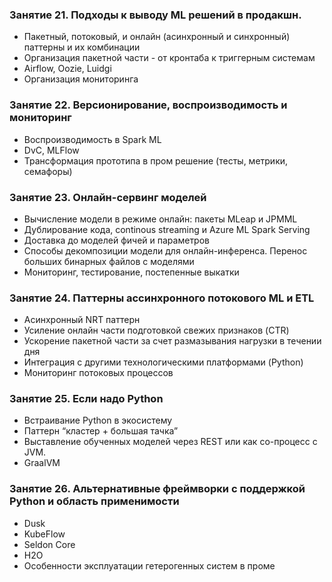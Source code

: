 ### Занятие 21. Подходы к выводу ML решений в продакшн.

- Пакетный, потоковый, и онлайн (асинхронный и синхронный) паттерны и их комбинации
- Организация пакетной части - от кронтаба к триггерным системам
- Airflow, Oozie, Luidgi
- Организация мониторинга

### Занятие 22. Версионирование, воспроизводимость и мониторинг

- Воспроизводимость в Spark ML
- DvC, MLFlow
- Трансформация прототипа в пром решение (тесты, метрики, семафоры)

### Занятие 23. Онлайн-сервинг моделей

- Вычисление модели в режиме онлайн: пакеты MLeap и JPMML
- Дублирование кода, continous streaming и Azure ML Spark Serving
- Доставка до моделей фичей и параметров
- Способы декомпозиции модели для онлайн-инференса. Перенос больших бинарных файлов с моделями
- Мониторинг, тестирование, постепенные выкатки

### Занятие 24. Паттерны ассинхронного потокового ML и ETL

- Асинхронный NRT паттерн
- Усиление онлайн части подготовкой свежих признаков (CTR)
- Ускорение пакетной части за счет размазывания нагрузки в течении дня
- Интеграция с другими технологическими платформами (Python)
- Мониторинг потоковых процессов

### Занятие 25. Если надо Python

- Встраивание Python в экосистему
- Паттерн “кластер + большая тачка”
- Выставление обученных моделей через REST или как со-процесс с JVM.
- GraalVM

### Занятие 26. Альтернативные фреймворки с поддержкой Python и область применимости

- Dusk
- KubeFlow
- Seldon Core
- H2O
- Особенности эксплуатации гетерогенных систем в проме